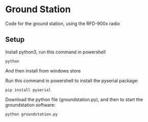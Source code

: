 # Ground Station
Code for the ground station, using the RFD-900x radio

## Setup 
Install python3, run this command in powershell
```
python
```
And then install from windows store


Run this command in powershell to install the pyserial package:
```
pip install pyserial 
```

Download the python file (groundstation.py),  and then to start the groundstation software: 
```
python groundstation.py
```
